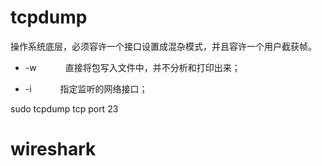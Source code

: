 # tcpdump

操作系统底层，必须容许一个接口设置成混杂模式，并且容许一个用户截获帧。


+ -w 　　　直接将包写入文件中，并不分析和打印出来；

+ -i 　　　指定监听的网络接口；

sudo tcpdump  tcp port 23
# wireshark
